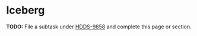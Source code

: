 # Iceberg

**TODO:** File a subtask under [HDDS-9858](https://issues.apache.org/jira/browse/HDDS-9858) and complete this page or section.
